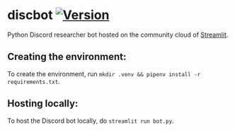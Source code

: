 # discbot [![Version](https://img.shields.io/badge/python-v.3.11.4-31BD50?logo=python&logoColor=D8E6DB)](https://www.python.org/downloads/release/python-3114)
Python Discord researcher bot hosted on the community cloud of [Streamlit](https://streamlit.io).

Creating the environment:
---------------------------------
To create the environment, run `mkdir .venv && pipenv install -r requirements.txt`.

Hosting locally:
---------------------------------
To host the Discord bot locally, do `streamlit run bot.py`.
